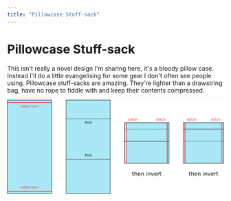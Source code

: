 ```yaml
---
title: "Pillowcase Stuff-sack"
---
```


# Pillowcase Stuff-sack

This isn't really a novel design I'm sharing here, it's a bloody pillow case. 
Instead I'll do a little evangelising for some gear I don't often see people using. 
Pillowcase stuff-sacks are amazing. 
They're lighter than a drawstring bag, have no rope to fiddle with and keep their contents compressed. 

![](pillowcase.png)
